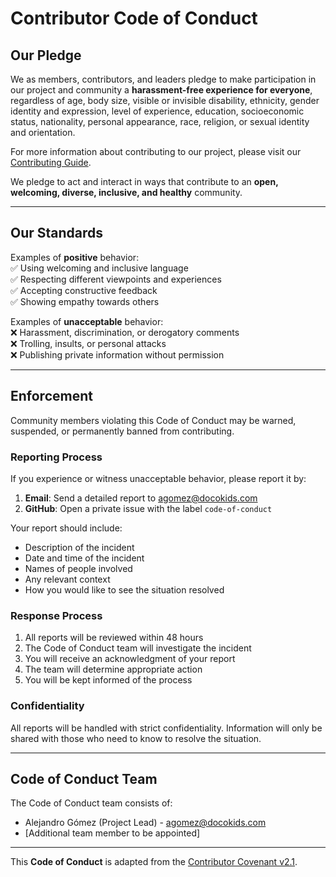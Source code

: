# Contributor Code of Conduct  

## Our Pledge  
We as members, contributors, and leaders pledge to make participation in our project and community a **harassment-free experience for everyone**, regardless of age, body size, visible or invisible disability, ethnicity, gender identity and expression, level of experience, education, socioeconomic status, nationality, personal appearance, race, religion, or sexual identity and orientation. 

For more information about contributing to our project, please visit our [Contributing Guide](https://fever-module-docs.pages.dev/documentation/contributing).

We pledge to act and interact in ways that contribute to an **open, welcoming, diverse, inclusive, and healthy** community.  

---

## Our Standards  

Examples of **positive** behavior:  
✅ Using welcoming and inclusive language  
✅ Respecting different viewpoints and experiences  
✅ Accepting constructive feedback  
✅ Showing empathy towards others  

Examples of **unacceptable** behavior:  
❌ Harassment, discrimination, or derogatory comments  
❌ Trolling, insults, or personal attacks  
❌ Publishing private information without permission  

---

## Enforcement  

Community members violating this Code of Conduct may be warned, suspended, or permanently banned from contributing.  

### Reporting Process

If you experience or witness unacceptable behavior, please report it by:

1. **Email**: Send a detailed report to [agomez@docokids.com](mailto:agomez@docokids.com)
2. **GitHub**: Open a private issue with the label `code-of-conduct`

Your report should include:
- Description of the incident
- Date and time of the incident
- Names of people involved
- Any relevant context
- How you would like to see the situation resolved

### Response Process

1. All reports will be reviewed within 48 hours
2. The Code of Conduct team will investigate the incident
3. You will receive an acknowledgment of your report
4. The team will determine appropriate action
5. You will be kept informed of the process

### Confidentiality

All reports will be handled with strict confidentiality. Information will only be shared with those who need to know to resolve the situation.

---

## Code of Conduct Team

The Code of Conduct team consists of:
- Alejandro Gómez (Project Lead) - [agomez@docokids.com](mailto:agomez@docokids.com)
- [Additional team member to be appointed]

---

This **Code of Conduct** is adapted from the [Contributor Covenant v2.1](https://www.contributor-covenant.org/).